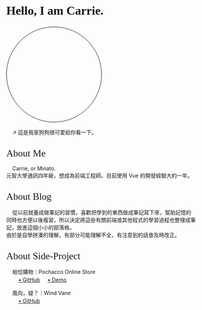 <div class="intro-title">
  Hello, I am Carrie.
</div>

<div class="dog-img">
</div>
<div class="content">
  ↗ 這是我家狗狗很可愛給你看一下。
</div>
<div class="about-me-container">
  <div class="sub-title">
    About Me
  </div>
  <div class="content">
    <span class="my-name">Carrie</span>, or <span class="my-name">Minato</span>.<br>
    元智大學通訊四年級，想成為前端工程師。目前使用 Vue 的開發經驗大約一年。
  </div>
</div>
<div class="about-blog-container">
  <div class="sub-title">
    About Blog
  </div>
  <div class="content">
    從以前就養成做筆記的習慣，喜歡把學到的東西做成筆記寫下來，幫助記憶的同時也方便以後複習，所以決定將這些有關前端或其他程式的學習過程也整理成筆記，放進這個小小的部落格。<br>由於是自學拼湊的理解，有部分可能理解不全，有注意到的話會及時改正。
  </div>
</div>
<div class="about-blog-container">
  <div class="sub-title">
    About Side-Project
  </div>
  <div class="content">
    <div>
      帕恰購物｜Pochacco Online Store
    </div>
    <div >
      <a class="project-link" href="https://github.com/Minato1123/online-store" target="_blank">
        • GitHub
      </a>
      <a class="project-link" href="https://minato1123.github.io/online-store/" target="_blank">
        • Demo
      </a>
    </div>
  </div>
  <div class="content">
    <div>
      風向，疑？｜Wind Vane
    </div>
    <div >
      <a class="project-link" href="https://github.com/Minato1123/wind-vane" target="_blank">
        • GitHub
      </a>
    </div>
  </div>
</div>

<style scoped> 
  @import url('https://fonts.googleapis.com/css2?family=Kalam:wght@400;700&family=Noto+Sans+TC:wght@100;300;400;500;700;900&display=swap');

  .intro-title {
    font-size: 2rem;
    font-weight: 700;
    font-family: 'Kalam', cursive;
  }

  .dog-img {
    margin-top: 1.5rem;
    background-image: url(./.vitepress/images/dogdog.jpg);
    background-position: center;
    background-size: 200%;
    border-radius: 10rem;
    width: clamp(12rem, 50%, 18rem);
    padding-top: clamp(12rem, 50%, 18rem);
    border: 1px solid rgba(0, 0, 0, 1);
  }

  .about-me-container, .about-blog-container {
    margin-top: 2rem;
  }

  .sub-title {
    font-size: 1.6rem;
    font-weight: 400;
    font-family: 'Kalam', cursive;
  }

  .content {
    text-indent : 1rem;
    margin-top: 1rem;
  }

  .my-name {
    color: var(--vp-c-brand);
  }

  .project-link {
    display: inline-block;
    margin-top: 0.2rem;
  }


</style>